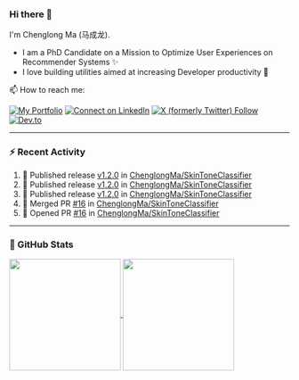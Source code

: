 ### Hi there 👋

I'm Chenglong Ma (马成龙). 

* I am a PhD Candidate on a Mission to Optimize User Experiences on Recommender Systems ✨
* I love building utilities aimed at increasing Developer productivity 💪 

📫 How to reach me:

[![My Portfolio](https://img.shields.io/badge/Visit_me_at-https://chenglongma.com-blue)](https://chenglongma.com)
[![Connect on LinkedIn](https://img.shields.io/badge/--linkedin?label=LinkedIn&logo=LinkedIn&style=social)](https://www.linkedin.com/in/machenglong/)
[![X (formerly Twitter) Follow](https://img.shields.io/twitter/follow/ChenglongM)](https://twitter.com/ChenglongM)
[![Dev.to](https://img.shields.io/badge/dev.to-0A0A0A?logo=devdotto&logoColor=white)](https://dev.to/chenglongma)

---

### :zap: Recent Activity

<!--START_SECTION:activity-->
1. 🚀 Published release [v1.2.0](https://github.com/ChenglongMa/SkinToneClassifier/releases/tag/1.2.0) in [ChenglongMa/SkinToneClassifier](https://github.com/ChenglongMa/SkinToneClassifier)
2. 🚀 Published release [v1.2.0](https://github.com/ChenglongMa/SkinToneClassifier/releases/tag/1.2.0) in [ChenglongMa/SkinToneClassifier](https://github.com/ChenglongMa/SkinToneClassifier)
3. 🚀 Published release [v1.2.0](https://github.com/ChenglongMa/SkinToneClassifier/releases/tag/1.2.0) in [ChenglongMa/SkinToneClassifier](https://github.com/ChenglongMa/SkinToneClassifier)
4. 🎉 Merged PR [#16](https://github.com/ChenglongMa/SkinToneClassifier/pull/16) in [ChenglongMa/SkinToneClassifier](https://github.com/ChenglongMa/SkinToneClassifier)
5. 💪 Opened PR [#16](https://github.com/ChenglongMa/SkinToneClassifier/pull/16) in [ChenglongMa/SkinToneClassifier](https://github.com/ChenglongMa/SkinToneClassifier)
<!--END_SECTION:activity-->

---

### 🌱 GitHub Stats

<a href="https://github.com/ChenglongMa#-github-stats">
  <img height=200 align="center" src="https://github-readme-stats.vercel.app/api?username=ChenglongMa" />
</a>
<a href="https://github.com/ChenglongMa#-github-stats">
  <img height=200 align="center" src="https://github-readme-stats.vercel.app/api/top-langs?username=ChenglongMa&layout=compact&langs_count=8&card_width=320" />
</a>


<!--
**ChenglongMa/ChenglongMa** is a ✨ _special_ ✨ repository because its `README.md` (this file) appears on your GitHub profile.

Here are some ideas to get you started:

- 🔭 I’m currently working on ...
- 🌱 I’m currently learning ...
- 👯 I’m looking to collaborate on ...
- 🤔 I’m looking for help with ...
- 💬 Ask me about ...
- 📫 How to reach me: ...
- 😄 Pronouns: ...
- ⚡ Fun fact: ...

![Chenglong's GitHub stats](https://github-readme-stats.vercel.app/api?username=ChenglongMa&show_icons=true&count_private=true)

---

![Top Langs](https://github-readme-stats.vercel.app/api/top-langs/?username=ChenglongMa)

---
-->
